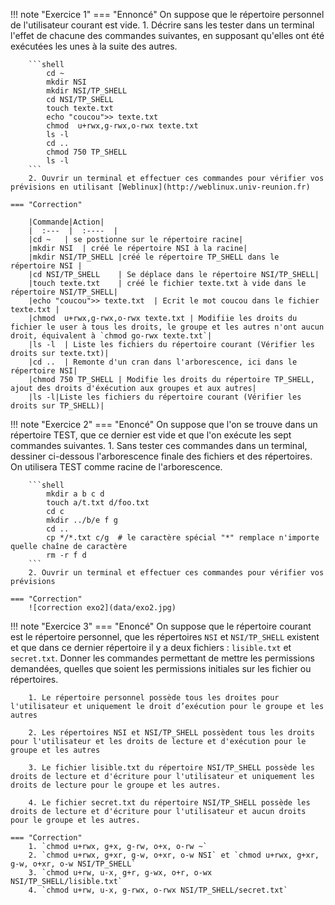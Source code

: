 !!! note "Exercice 1"
    === "Ennoncé"
        On suppose que le répertoire personnel de l'utilisateur courant est vide.
        1. Décrire sans les tester dans un terminal l'effet de chacune des commandes suivantes, en supposant qu'elles ont été exécutées les unes à la suite des autres.

        ```shell
            cd ~	
            mkdir NSI	
            mkdir NSI/TP_SHELL	
            cd NSI/TP_SHELL	
            touch texte.txt	
            echo "coucou">> texte.txt	
            chmod  u+rwx,g-rwx,o-rwx texte.txt	
            ls -l	
            cd ..	
            chmod 750 TP_SHELL	
            ls -l	
        ```
        2. Ouvrir un terminal et effectuer ces commandes pour vérifier vos prévisions en utilisant [Weblinux](http://weblinux.univ-reunion.fr) 
    
    === "Correction"

        |Commande|Action|
        |  :---  |  :----  |  
        |cd ~	| se postionne sur le répertoire racine|
        |mkdir NSI	| créé le répertoire NSI à la racine|
        |mkdir NSI/TP_SHELL	|créé le répertoire TP_SHELL dans le répertoire NSI |
        |cd NSI/TP_SHELL	| Se déplace dans le répertoire NSI/TP_SHELL|
        |touch texte.txt	| créé le fichier texte.txt à vide dans le répertoire NSI/TP_SHELL|
        |echo "coucou">> texte.txt	| Ecrit le mot coucou dans le fichier texte.txt |
        |chmod  u+rwx,g-rwx,o-rwx texte.txt	| Modifiie les droits du fichier le user à tous les droits, le groupe et les autres n'ont aucun droit, équivalent à `chmod go-rwx texte.txt`|
        |ls -l	| Liste les fichiers du répertoire courant (Vérifier les droits sur texte.txt)|
        |cd ..	| Remonte d'un cran dans l'arborescence, ici dans le répertoire NSI|
        |chmod 750 TP_SHELL	| Modifie les droits du répertoire TP_SHELL, ajout des droits d'éxécution aux groupes et aux autres|
        |ls -l|Liste les fichiers du répertoire courant (Vérifier les droits sur TP_SHELL)|


!!! note "Exercice 2"
    === "Enoncé"
        On suppose que l'on se trouve dans un répertoire TEST, que ce dernier est vide et que l'on exécute les sept commandes suivantes. 
        1. Sans tester ces commandes dans un terminal, dessiner ci-dessous l'arborescence finale des fichiers et des répertoires. On utilisera TEST comme racine de l'arborescence.

        ```shell
            mkdir a b c d
            touch a/t.txt d/foo.txt
            cd c
            mkdir ../b/e f g
            cd ..
            cp */*.txt c/g  # le caractère spécial "*" remplace n'importe quelle chaîne de caractère
            rm -r f d
        ```
        2. Ouvrir un terminal et effectuer ces commandes pour vérifier vos prévisions

    === "Correction"
        ![correction exo2](data/exo2.jpg)


!!! note "Exercice 3"
    === "Enoncé"
        On suppose que le répertoire courant est le répertoire personnel, que les répertoires `NSI` et `NSI/TP_SHELL` existent et que dans ce dernier répertoire il y a deux fichiers : `lisible.txt` et `secret.txt`.
        Donner les commandes permettant de mettre les permissions demandées, quelles que soient les permissions initiales sur les fichier ou répertoires.

        1. Le répertoire personnel possède tous les droites pour l'utilisateur et uniquement le droit d’exécution pour le groupe et les autres
        
        2. Les répertoires NSI et NSI/TP_SHELL possèdent tous les droits pour l'utilisateur et les droits de lecture et d'exécution pour le groupe et les autres
        
        3. Le fichier lisible.txt du répertoire NSI/TP_SHELL possède les droits de lecture et d'écriture pour l'utilisateur et uniquement les droits de lecture pour le groupe et les autres.
        
        4. Le fichier secret.txt du répertoire NSI/TP_SHELL possède les droits de lecture et d'écriture pour l'utilisateur et aucun droits pour le groupe et les autres.
        
    === "Correction"
        1. `chmod u+rwx, g+x, g-rw, o+x, o-rw ~` 
        2. `chmod u+rwx, g+xr, g-w, o+xr, o-w NSI` et `chmod u+rwx, g+xr, g-w, o+xr, o-w NSI/TP_SHELL`
        3. `chmod u+rw, u-x, g+r, g-wx, o+r, o-wx NSI/TP_SHELL/lisible.txt`
        4. `chmod u+rw, u-x, g-rwx, o-rwx NSI/TP_SHELL/secret.txt`